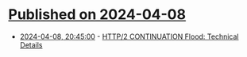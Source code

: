 # [Published on 2024-04-08](index.md)

* [2024-04-08, 20:45:00](https://soylentnews.org/article.pl?sid=24/04/07/1632259&from=rss) - [HTTP/2 CONTINUATION Flood: Technical Details](https://soylentnews.org/article.pl?sid=24/04/07/1632259&from=rss)
